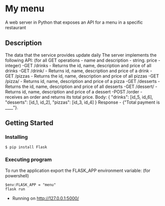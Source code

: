 # My menu

A web server in Python that exposes an API for a menu in a specific restaurant

## Description

The data that the service provides update daily
The server implements the following API:
(for all GET operations - name and description - string. price - integer)
 -GET /drinks - Returns the id, name, description and price of all drinks
 -GET /drink/<id> - Returns id, name, description and price of a drink
 -GET /pizzas - Returns the id, name, description and price of all pizzas
 -GET /pizza/<id> - Returns id, name, description and price of a pizza
 -GET /desserts - Returns the id, name, description and price of all desserts
 -GET /dessert/<id> - Returns id, name, description and price of a dessert
 -POST /order - receives an order and returns its total price.
            Body:
                {
                "drinks": [id_5, id_6],
                "desserts": [id_1, id_2],
                "pizzas": [id_3, id_4]
                }
    Response - {"Total payment is ____"}.

## Getting Started

### Installing

```
$ pip install Flask
```

### Executing program

To run the application export the FLASK_APP environment variable:
(for powershell)
```
$env:FLASK_APP = "menu"
flask run
```
* Running on http://127.0.0.1:5000/